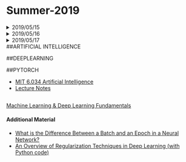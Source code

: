 # Summer-2019

<details>
<summary>2019/05/15</summary>
<br>10:30-13:30 : Artificial Intelligence <a href="https://ocw.mit.edu/courses/electrical-engineering-and-computer-science/6-034-artificial-intelligence-fall-2010/lecture-videos/lecture-7-constraints-interpreting-line-drawings/">Lecture 7</a>
<br>14:00-15:00 : Artificial Intelligence <a href="https://ocw.mit.edu/courses/electrical-engineering-and-computer-science/6-034-artificial-intelligence-fall-2010/mega-recitation-videos/mega-recitation-2-basic-search-optimal-search/">Mega-Recitation 2</a>
<br>16:00-17:00 : Artificial Intelligence <a href="https://ocw.mit.edu/courses/electrical-engineering-and-computer-science/6-034-artificial-intelligence-fall-2010/mega-recitation-videos/mega-recitation-3-games-minimax-alpha-beta/">Mega-Recitation 3</a>
<br>17:30-19:30 : Artificial Intelligence <a href="https://ocw.mit.edu/courses/electrical-engineering-and-computer-science/6-034-artificial-intelligence-fall-2010/lecture-videos/lecture-8-constraints-search-domain-reduction/">Lecture 8</a>
</details>
<details>
<summary>2019/05/16</summary>
<br>09:00-10:10 : Artificial Intelligence <a href="https://ocw.mit.edu/courses/electrical-engineering-and-computer-science/6-034-artificial-intelligence-fall-2010/lecture-videos/lecture-9-constraints-visual-object-recognition/">Lecture 9</a>
<br>11:00-12:30 : Artificial Intelligence <a href="https://ocw.mit.edu/courses/electrical-engineering-and-computer-science/6-034-artificial-intelligence-fall-2010/lecture-videos/lecture-10-introduction-to-learning-nearest-neighbors/">Lecture 10</a>
<br>16:00-18:00 : Artificial Intelligence <a href="https://ocw.mit.edu/courses/electrical-engineering-and-computer-science/6-034-artificial-intelligence-fall-2010/lecture-videos/lecture-11-learning-identification-trees-disorder/">Lecture 11</a>
<br>19:00-20:00 : Artificial Intelligence <a href="https://www.bilibili.com/video/av17963543/?p=12">Lecture 12(2010)</a> Just vedio.
<br>20:30-21:30 : Deeplizard <a href="http://deeplizard.com/learn/video/v5cngxo4mIg">PyTorch 1</a> and <a href="http://deeplizard.com/learn/video/gZmobeGL0Yg">Deep Learning 1</a> 
</details>
<details>
<summary>2019/05/17</summary>
<a href="https://www.analyticsvidhya.com/blog/2018/04/fundamentals-deep-learning-regularization-techniques/">An Overview of Regularization Techniques in Deep Learning (with Python code)</a>
</details>
##ARTIFICIAL INTELLIGENCE

##DEEPLEARNING

##PYTORCH
* [MIT 6.034 Artificial Intelligence](https://ocw.mit.edu/courses/electrical-engineering-and-computer-science/6-034-artificial-intelligence-fall-2010/)
* [Lecture Notes]()
##
[Machine Learning & Deep Learning Fundamentals](http://deeplizard.com/learn/playlist/PLZbbT5o_s2xq7LwI2y8_QtvuXZedL6tQU)
#### Additional Material 
* [What is the Difference Between a Batch and an Epoch in a Neural Network?](https://machinelearningmastery.com/difference-between-a-batch-and-an-epoch/)
* [An Overview of Regularization Techniques in Deep Learning (with Python code)](https://www.analyticsvidhya.com/blog/2018/04/fundamentals-deep-learning-regularization-techniques/)
